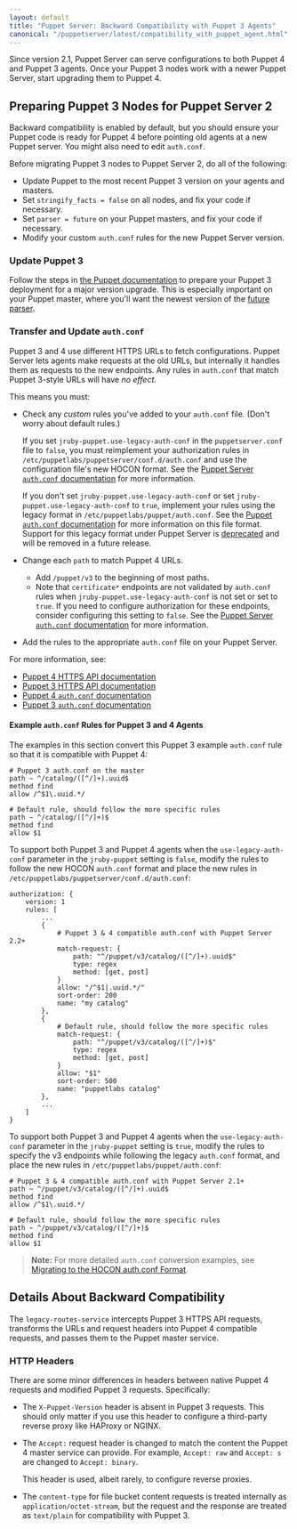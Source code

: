 ```yaml
---
layout: default
title: "Puppet Server: Backward Compatibility with Puppet 3 Agents"
canonical: "/puppetserver/latest/compatibility_with_puppet_agent.html"
---
```


[ca.conf]: ./config_file_ca.markdown
[auth.conf]: https://docs.puppet.com/puppet/latest/reference/config_file_auth.html
[future parser]: https://docs.puppet.com/puppet/3.8/reference/experiments_future.html
[upgrade puppet]: https://docs.puppet.com/puppet/latest/reference/upgrade_major_pre.html
[deprecated]: https://docs.puppet.com/puppetserver/2.2/deprecated_features.html
[Puppet Server `auth.conf` documentation]: ./config_file_auth.markdown

Since version 2.1, Puppet Server can serve configurations to both Puppet 4 and Puppet 3 agents. Once your Puppet 3 nodes work with a newer Puppet Server, start upgrading them to Puppet 4.

## Preparing Puppet 3 Nodes for Puppet Server 2

Backward compatibility is enabled by default, but you should ensure your Puppet code is ready for Puppet 4 before pointing old agents at a new Puppet server. You might also need to edit `auth.conf`.

Before migrating Puppet 3 nodes to Puppet Server 2, do all of the following:

* Update Puppet to the most recent Puppet 3 version on your agents and masters.
* Set `stringify_facts = false` on all nodes, and fix your code if necessary.
* Set `parser = future` on your Puppet masters, and fix your code if necessary.
* Modify your custom `auth.conf` rules for the new Puppet Server version.

### Update Puppet 3

Follow the steps in [the Puppet documentation][upgrade Puppet] to prepare your Puppet 3 deployment for a major version upgrade. This is especially important on your Puppet master, where you'll want the newest version of the [future parser][].

### Transfer and Update `auth.conf`

Puppet 3 and 4 use different HTTPS URLs to fetch configurations. Puppet Server lets agents make requests at the old URLs, but internally it handles them as requests to the new endpoints. Any rules in `auth.conf` that match Puppet 3-style URLs will have _no effect._

This means you must:

* Check any _custom_ rules you've added to your `auth.conf` file. (Don't worry about default rules.)

    If you set `jruby-puppet.use-legacy-auth-conf` in the `puppetserver.conf` file to `false`, you must reimplement your authorization rules in `/etc/puppetlabs/puppetserver/conf.d/auth.conf` and use the configuration file's new HOCON format. See the [Puppet Server `auth.conf` documentation][] for more information.

    If you don't set `jruby-puppet.use-legacy-auth-conf` or set `jruby-puppet.use-legacy-auth-conf` to `true`, implement your rules using the legacy format in `/etc/puppetlabs/puppet/auth.conf`. See the [Puppet `auth.conf` documentation][auth.conf] for more information on this file format. Support for this legacy format under Puppet Server is [deprecated][] and will be removed in a future release.
* Change each `path` to match Puppet 4 URLs.
    * Add `/puppet/v3` to the beginning of most paths.
    * Note that `certificate*` endpoints are not validated by `auth.conf` rules when `jruby-puppet.use-legacy-auth-conf` is not set or set to `true`. If you need to configure authorization for these endpoints, consider configuring this setting to `false`. See the [Puppet Server `auth.conf` documentation][] for more information.
* Add the rules to the appropriate `auth.conf` file on your Puppet Server.

For more information, see:

* [Puppet 4 HTTPS API documentation](https://docs.puppet.com/puppet/latest/reference/http_api/http_api_index.html)
* [Puppet 3 HTTPS API documentation](https://docs.puppet.com/references/3.8.0/developer/file.http_api_index.html)
* [Puppet 4 `auth.conf` documentation][auth.conf]
* [Puppet 3 `auth.conf` documentation](https://docs.puppet.com/puppet/3.8/reference/config_file_auth.html)

#### Example `auth.conf` Rules for Puppet 3 and 4 Agents

The examples in this section convert this Puppet 3 example `auth.conf` rule so that it is compatible with Puppet 4:

~~~
# Puppet 3 auth.conf on the master
path ~ ^/catalog/([^/]+).uuid$
method find
allow /^$1\.uuid.*/

# Default rule, should follow the more specific rules
path ~ ^/catalog/([^/]+)$
method find
allow $1
~~~

To support both Puppet 3 and Puppet 4 agents when the `use-legacy-auth-conf` parameter in the `jruby-puppet` setting is `false`, modify the rules to follow the new HOCON `auth.conf` format and place the new rules in `/etc/puppetlabs/puppetserver/conf.d/auth.conf`:

~~~
authorization: {
    version: 1
    rules: [
        ...
        {
            # Puppet 3 & 4 compatible auth.conf with Puppet Server 2.2+
            match-request: {
                path: "^/puppet/v3/catalog/([^/]+).uuid$"
                type: regex
                method: [get, post]
            }
            allow: "/^$1|.uuid.*/"
            sort-order: 200
            name: "my catalog"
        },
        {
            # Default rule, should follow the more specific rules
            match-request: {
                path: "^/puppet/v3/catalog/([^/]+)$"
                type: regex
                method: [get, post]
            }
            allow: "$1"
            sort-order: 500
            name: "puppetlabs catalog"
        },
        ...
    ]
}
~~~

To support both Puppet 3 and Puppet 4 agents when the `use-legacy-auth-conf` parameter in the `jruby-puppet` setting is `true`, modify the rules to specify the v3 endpoints while following the legacy `auth.conf` format, and place the new rules in `/etc/puppetlabs/puppet/auth.conf`:

~~~
# Puppet 3 & 4 compatible auth.conf with Puppet Server 2.1+
path ~ ^/puppet/v3/catalog/([^/]+).uuid$
method find
allow /^$1\.uuid.*/

# Default rule, should follow the more specific rules
path ~ ^/puppet/v3/catalog/([^/]+)$
method find
allow $1
~~~

> **Note:** For more detailed `auth.conf` conversion examples, see [Migrating to the HOCON auth.conf Format](./config_file_auth_migration.markdown).

## Details About Backward Compatibility

The `legacy-routes-service` intercepts Puppet 3 HTTPS API requests, transforms the URLs and request headers into Puppet 4 compatible requests, and passes them to the Puppet master service.

### HTTP Headers

There are some minor differences in headers between native Puppet 4 requests and modified Puppet 3 requests. Specifically:

* The `X-Puppet-Version` header is absent in Puppet 3 requests. This should only matter if you use this header to configure a third-party reverse proxy like HAProxy or NGINX.
* The `Accept:` request header is changed to match the content the Puppet 4 master service can provide. For example, `Accept: raw` and `Accept: s` are changed to `Accept: binary`.

    This header is used, albeit rarely, to configure reverse proxies.
* The `content-type` for file bucket content requests is treated internally as `application/octet-stream`, but the request and the response are treated as `text/plain` for compatibility with Puppet 3.
